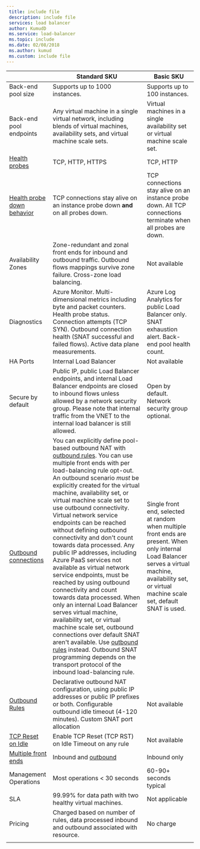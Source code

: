 ```yaml
---
 title: include file
 description: include file
 services: load balancer
 author: KumudD
 ms.service: load-balancer
 ms.topic: include
 ms.date: 02/08/2018
 ms.author: kumud
 ms.custom: include file
---
```


| | Standard SKU | Basic SKU |
| --- | --- | --- |
| Back-end pool size | Supports up to 1000 instances. | Supports up to 100 instances. |
| Back-end pool endpoints | Any virtual machine in a single virtual network, including blends of virtual machines, availability sets, and virtual machine scale sets. | Virtual machines in a single availability set or virtual machine scale set. |
| [Health probes](../articles/load-balancer/load-balancer-custom-probe-overview.md#types) | TCP, HTTP, HTTPS | TCP, HTTP |
| [Health probe down behavior](../articles/load-balancer/load-balancer-custom-probe-overview.md#probedown) | TCP connections stay alive on an instance probe down __and__ on all probes down. | TCP connections stay alive on an instance probe down. All TCP connections terminate when all probes are down. |
| Availability Zones | Zone-redundant and zonal front ends for inbound and outbound traffic. Outbound flows mappings survive zone failure. Cross-zone load balancing. | Not available |
| Diagnostics | Azure Monitor. Multi-dimensional metrics including byte and packet counters. Health probe status. Connection attempts (TCP SYN). Outbound connection health (SNAT successful and failed flows). Active data plane measurements. | Azure Log Analytics for public Load Balancer only. SNAT exhaustion alert. Back-end pool health count. |
| HA Ports | Internal Load Balancer | Not available |
| Secure by default | Public IP, public Load Balancer endpoints, and internal Load Balancer endpoints are closed to inbound flows unless allowed by a network security group. Please note that internal traffic from the VNET to the internal load balancer is still allowed. | Open by default. Network security group optional. |
| [Outbound connections](../articles/load-balancer/load-balancer-outbound-connections.md) | You can explicitly define pool-based outbound NAT with [outbound rules](../articles/load-balancer/load-balancer-outbound-rules-overview.md). You can use multiple front ends with per load-balancing rule opt-out. An outbound scenario _must_ be explicitly created for the virtual machine, availability set, or virtual machine scale set to use outbound connectivity. Virtual network service endpoints can be reached without defining outbound connectivity and don't count towards data processed. Any public IP addresses, including Azure PaaS services not available as virtual network service endpoints, must be reached by using outbound connectivity and count towards data processed. When only an internal Load Balancer serves virtual machine, availability set, or virtual machine scale set, outbound connections over default SNAT aren't available. Use [outbound rules](../articles/load-balancer/load-balancer-outbound-rules-overview.md) instead. Outbound SNAT programming depends on the transport protocol  of the inbound load-balancing rule. | Single front end, selected at random when multiple front ends are present. When only internal Load Balancer serves a virtual machine, availability set, or virtual machine scale set, default SNAT is used. |
| [Outbound Rules](../articles/load-balancer/load-balancer-outbound-rules-overview.md) | Declarative outbound NAT configuration, using public IP addresses or public IP prefixes or both. Configurable outbound idle timeout (4-120 minutes). Custom SNAT port allocation | Not available |
| [TCP Reset on Idle](../articles/load-balancer/load-balancer-tcp-reset.md) | Enable TCP Reset (TCP RST) on Idle Timeout on any rule | Not available |
| [Multiple front ends](../articles/load-balancer/load-balancer-multivip-overview.md) | Inbound and [outbound](../articles/load-balancer/load-balancer-outbound-connections.md) | Inbound only |
| Management Operations | Most operations < 30 seconds | 60-90+ seconds typical |
| SLA | 99.99% for data path with two healthy virtual machines. | Not applicable | 
| Pricing | Charged based on number of rules, data processed inbound and outbound associated with resource. | No charge |
|  |  |  |
